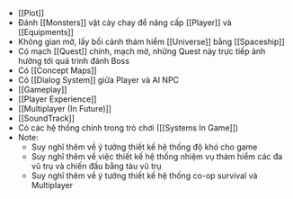 - [[Plot]] 
- Đánh [[Monsters]] vật cày chay để nâng cấp [[Player]] và [[Equipments]]
- Không gian mở, lấy bối cảnh thám hiểm [[Universe]] bằng [[Spaceship]]
- Có mạch [[Quest]] chính, mạch mở, những Quest này trực tiếp ảnh hưởng tới quá trình đánh Boss 
- Có [[Concept Maps]] 
- Có [[Dialog System]] giữa Player và AI NPC
- [[Gameplay]]
- [[Player Experience]]
- [[Multiplayer (In Future)]] 
- [[SoundTrack]]
- Có các hệ thống chính trong trò chơi ([[Systems In Game]])
- Note: 
	 - Suy nghĩ thêm về ý tưởng thiết kế hệ thống độ khó cho game
	 - Suy nghĩ thêm về việc thiết kế hệ thống nhiệm vụ thám hiểm các đa vũ trụ và chiến đấu bằng tàu vũ trụ
	 - Suy nghĩ thêm về ý tưởng thiết kế hệ thống co-op survival và Multiplayer 